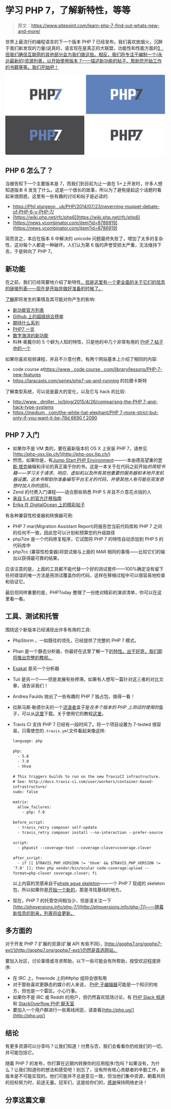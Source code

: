 # 学习 PHP 7，了解新特性，等等

> 原文：<https://www.sitepoint.com/learn-php-7-find-out-whats-new-and-more/>

世界上最流行的编程语言的下一个版本 PHP 7 已经发布。我们喜欢放烟火，沉醉于我们新发现的力量(说真的，语言现在是真正的大联盟，功能性和性能方面的[】,但我们确信互联网的其他部分会为我们做这些。相反，我们将专注于编制一个(永远最新的)资源列表，以开始使用版本 7——描述新功能的帖子、帮助您开始工作的书籍等等。我们开始吧！](https://www.youtube.com/watch?v=bzkRVzciAZg)

![](img/6fe21036b0b67e14a6bf320af6edf953.png)

## PHP 6 怎么了？

当被告知下一个主要版本是 7，而我们到目前为止一直在 5+上开发时，许多人想知道版本 6 发生了什么。这是一个很长的故事，所以为了避免提起这个话题时看起来很困惑，这里有一些有趣的讨论和帖子是必读的:

*   [https://Phil sturgeon . uk/PHP/2014/07/23/neverning-muppet-debate-of-PHP-6-v-PHP-7/](https://philsturgeon.uk/php/2014/07/23/neverending-muppet-debate-of-php-6-v-php-7/)
*   [https://wiki.php.net/rfc/php6](https://wiki.php.net/rfc/php6)
*   [https://news.ycombinator.com/item?id=8786919](https://news.ycombinator.com/item?id=8786919)

简而言之，本应在版本 6 中解决的 unicode 问题最终失败了，增加了太多的复杂性，这对每个人都是一种破坏。人们认为第 6 版的声誉受损太严重，无法维持下去，于是转向了 PHP 7。

## 新功能

在之前，我们已经简要地介绍了新特性[，但是这里有一个更全面的关于它们的信息的链接列表——现在是开始并做好准备的时候了。](https://www.sitepoint.com/php7-resource-recap/)

[了解](https://www.sitepoint.com/how-to-learn-quickly/)即将发生的事情及其可能对你产生的影响:

*   [新功能官方列表](http://php.net/manual/en/migration70.new-features.php)
*   [Github 上的超级综合榜单](https://github.com/tpunt/PHP7-Reference)
*   [期待什么系列](https://blog.engineyard.com/2015/what-to-expect-php-7)
*   [PHP7 一览](http://devzone.zend.com/4693/php-7-glance/)
*   [数字海洋的新功能](https://www.digitalocean.com/company/blog/getting-ready-for-php-7/)
*   科林·奥戴尔的 5 个鲜为人知的特性，只是他的中几个非常有用的 [PHP 7 帖子中的一个](http://www.colinodell.com/tags/php-7)

如果你喜欢视频课程，并且不介意付费，有两个网站基本上介绍了相同的内容:

*   code course at[https://www . code course . com/library/lessons/PHP-7-new-features](https://www.codecourse.com/library/lessons/php-7-new-features)
*   https://laracasts.com/series/php7-up-and-running 的拉腊卡斯特

了解类型系统，可以说是最大的变化，以及它与 hack 的比较:

*   [http://www . dmiller . io/blog/2015/4/26/comparisng-the-PHP 7-and-hack-type-systems](http://www.dmiller.io/blog/2015/4/26/comparing-the-php7-and-hack-type-systems)
*   [https://medium . com/the-white-hat-elephant/PHP 7-more-strict-but-only-if-you-want-it-be-78d 6690 f 2090](https://medium.com/the-white-hat-elephpant/php7-more-strict-but-only-if-you-want-it-to-be-78d6690f2090)

## PHP 7 入门

*   如果你不是 VM 类的，要在最新版本的 OS X 上安装 PHP 7，请参见[http://php-osx.liip.ch/](http://php-osx.liip.ch/)
*   然而，如果你是，有[Jump Start PHP Environment](http://www.amazon.com/Jump-Start-Environment-Bruno-Skvorc/dp/0994182643)——一本由德高望重的[罗斯·塔克](http://rosstuck.com)编辑和评论的真正属于你的书。这是一本关于在代码之前开始*的简短书籍——学习关于请求、响应、虚拟机以及所有其他重要的服务器和本地开发机器设置。这本书帮助你准备编写平台无关的代码，并使其他人有可能在突发奇想时加入你的团队。*
*   Zend 的付费入门课程——适合那些熟悉 PHP 5 并且不介意花点钱的人
*   [来自 5.x 的官方迁移指南](http://php.net/manual/en/migration70.php)
*   [Erika 在 DigitalOcean 上的精彩帖子](https://www.digitalocean.com/company/blog/getting-ready-for-php-7/)

有各种兼容性检查器和转换器可用:

*   PHP 7 mar(Migration Assistant Report)将报告您当前代码库和 PHP 7 之间的任何不一致，因此您可以计划和预算您的升级路径
*   php7ize 是一个代码修复程序，它试图将 PHP 7 的特性自动添加到 PHP 5 的代码库中
*   php7cc (兼容性检查器)将尝试做与上面的 MAR 相同的事情——比较它们的输出以获得最可靠的结果。

应该注意的是，上面的工具都不能代替一个好的测试套件——100%确定没有留下任何错误的唯一方法是用测试覆盖你的代码，这样在移植过程中可以很容易地检查和验证它。

最后但同样重要的是，PHPToday 整理了一份绝对精彩的演讲清单，你可以在这里看一看。

## 工具、测试和托管

围绕这个新版本已经涌现出许多有用的工具:

*   PhpStorm ，一如既往的领先，已经提供了完整的 PHP 7 模式。

*   Phan 是一个静态分析器，你最好在这里了解一下[的特性。出于好奇，我们即将推出完整的教程。](https://github.com/etsy/phan#features)

*   [Exakat](http://www.exakat.io/) 是另一个分析器

*   Tuli 是另一个——但是发展有些停滞。如果有人想写一篇针对这三者的对比文章，请告诉我们！

*   Andrea Faulds 抛出了一些有趣的 PHP 7 独占包，值得一看！

*   拉斯马斯·勒德尔夫的一个[流浪者](https://www.sitepoint.com/re-introducing-vagrant-right-way-start-php/)盒子是*在多个版本的 PHP 上测试时使用的*盒子，可以从[这里](https://github.com/rlerdorf/php7dev)下载。关于使用它的教程[这里](http://akrabat.com/building-and-testing-php7/)。

*   Travis CI 支持 PHP 7 已经有一段时间了。将一个项目设置为 7-tested 很容易，只需使您的`.travis.yml`文件看起来像这样:

    ```
    language: php

    php:
      - 5.6
      - 7.0
      - hhvm

    # This triggers builds to run on the new TravisCI infrastructure.
    # See: http://docs.travis-ci.com/user/workers/container-based-infrastructure/
    sudo: false

    matrix:
      allow_failures:
        - php: 7.0

    before_script:
      - travis_retry composer self-update
      - travis_retry composer install --no-interaction --prefer-source

    script:
      - phpunit --coverage-text --coverage-clover=coverage.clover

    after_script:
      - if [[ $TRAVIS_PHP_VERSION != 'hhvm' && $TRAVIS_PHP_VERSION != '7.0' ]]; then php vendor/bin/ocular code-coverage:upload --format=php-clover coverage.clover; fi 
    ```

    以上内容的灵感来自于[phple ague skeleton](https://github.com/thephpleague/skeleton)——一个 PHP 7 现成的 skeleton 包，所以如果你是[开始一个新的](https://www.sitepoint.com/starting-new-php-package-right-way/)，那是寻找基线的地方。

*   现在，PHP 7 的托管空间相当少，但是请关注一下[http://phpversions.info/php-7/](http://phpversions.info/php-7/)——随着新信息的到来，列表将会更新。

## 多方面的

对于开发 PHP 7 扩展的资源(扩展 API 有些不同)，[http://gophp7.org/gophp7-ext/](http://gophp7.org/gophp7-ext/)仍然是首选网站。

要加入社区，讨论事情或寻求帮助，以下一些可能会有所帮助，按受欢迎程度排序:

*   在 IRC 上，freenode 上的##php 组将会很有用
*   对于那些喜欢更静态的媒介的人来说， [PHP 子编辑器](http://reddit.com/r/php)可能是一个知识的地方，但也是一个雷区。小心行事。
*   如果你不是 IRC 或 Reddit 的用户，但仍然喜欢现场讨论，有 [PHP Slack 频道](http://murmuring-forest-7062.herokuapp.com/)和 [StackOverflow PHP 聊天室](https://chat.stackoverflow.com/rooms/11/php)
*   要加入一个用户群进行一些离线闲逛，请查看[http://php.ug/](http://php.ug/)

## 结论

有更多资源可以分享吗？让我们知道！付费与否，我们会看看你扔给我们的一切，并可能包括它。

随着 PHP 7 的发布，你打算在近期内转换你的应用程序/包吗？如果没有，为什么？让我们知道你的想法和感受吧！别忘了，没有所有核心贡献者的辛勤工作，新版本是不可能实现的。他们可能并不总是意见一致，但当他们集中资源，朝着共同的目标努力时，前途无量。冠军们，这是给你们的，[感谢](http://devzone.zend.com/6956/php-7-core-contributors-thankyou/)保持网络史诗！

## 分享这篇文章